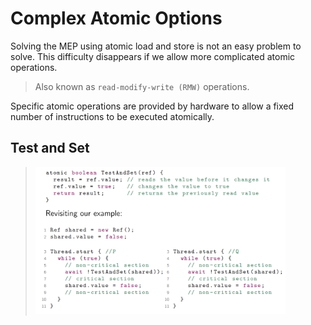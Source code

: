 # Complex Atomic Options

Solving the MEP using atomic load and store is not an easy problem to solve. This difficulty disappears if we allow more complicated atomic operations.

> Also known as `read-modify-write (RMW)` operations.

Specific atomic operations are provided by hardware to allow a fixed number of instructions to be executed atomically.

## Test and Set

> <img src="./img/complex-atomic-actions/test-and-set.png" style="width:400px;">


